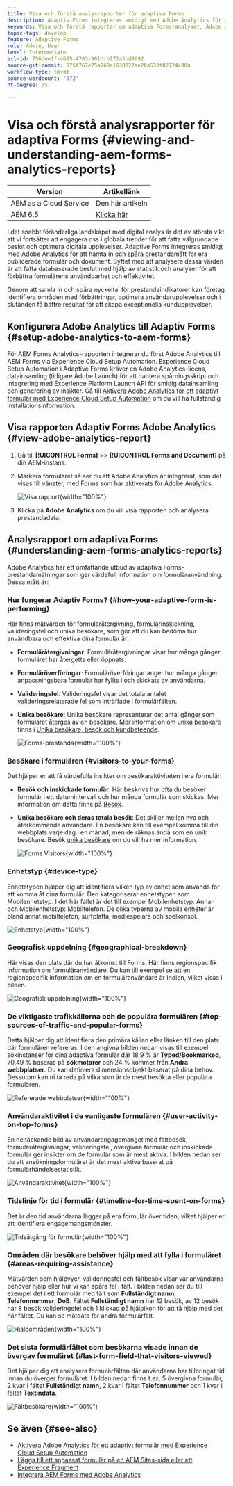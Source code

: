 ```yaml
---
title: Visa och förstå analysrapporter för adaptiva Forms
description: Adaptiv Forms integreras smidigt med Adobe Analytics för att hämta in och spåra prestandamått för era publicerade formulär och dokument.
keywords: Visa och förstå rapporter om adaptiva Forms-analyser, Adobe analysrapport, Forms Analytics-rapport
topic-tags: develop
feature: Adaptive Forms
role: Admin, User
level: Intermediate
exl-id: 756dee1f-4685-4783-961d-b172a5bd0692
source-git-commit: 975f767e75a268a1638227ae20a533f82724c80a
workflow-type: tm+mt
source-wordcount: '972'
ht-degree: 0%

---
```


# Visa och förstå analysrapporter för adaptiva Forms {#viewing-and-understanding-aem-forms-analytics-reports}

| Version | Artikellänk |
| -------- | ---------------------------- |
| AEM as a Cloud Service | Den här artikeln |
| AEM 6.5 | [Klicka här](https://experienceleague.adobe.com/docs/experience-manager-65/forms/integrate-aem-forms-with-experience-cloud-solutions/view-understand-aem-forms-analytics-reports.html?lang=sv-SE) |

I det snabbt föränderliga landskapet med digital analys är det av största vikt att vi fortsätter att engagera oss i globala trender för att fatta välgrundade beslut och optimera digitala upplevelser. Adaptive Forms integreras smidigt med Adobe Analytics för att hämta in och spåra prestandamått för era publicerade formulär och dokument. Syftet med att analysera dessa värden är att fatta databaserade beslut med hjälp av statistik och analyser för att förbättra formulärens användbarhet och effektivitet.

Genom att samla in och spåra nyckeltal för prestandaindikatorer kan företag identifiera områden med förbättringar, optimera användarupplevelser och i slutänden få bättre resultat för att skapa exceptionella kundupplevelser.

## Konfigurera Adobe Analytics till Adaptiv Forms {#setup-adobe-analytics-to-aem-forms}

För AEM Forms Analytics-rapporten integrerar du först Adobe Analytics till AEM Forms via Experience Cloud Setup Automation. Experience Cloud Setup Automation i Adaptive Forms kräver en Adobe Analytics-licens, datainsamling (tidigare Adobe Launch) för att hantera spårningsskript och integrering med Experience Platform Launch API för smidig datainsamling och generering av insikter. Gå till [Aktivera Adobe Analytics för ett adaptivt formulär med Experience Cloud Setup Automation](/help/forms/enable-adobe-analytics-adaptive-form-using-experience-cloud-setup-automation.md) om du vill ha fullständig installationsinformation.

## Visa rapporten Adaptiv Forms Adobe Analytics {#view-adobe-analytics-report}

1. Gå till **[!UICONTROL Forms]** >> **[!UICONTROL Forms and Document]** på din AEM-instans.
1. Markera formuläret så ser du att Adobe Analytics är integrerat, som det visas till vänster, med Forms som har aktiverats för Adobe Analytics.

   ![Visa rapport](assets/activ-aa.png){width="100%"}

1. Klicka på **Adobe Analytics** om du vill visa rapporten och analysera prestandadata.

## Analysrapport om adaptiva Forms {#understanding-aem-forms-analytics-reports}

Adobe Analytics har ett omfattande utbud av adaptiva Forms-prestandamätningar som ger värdefull information om formuläranvändning. Dessa mått är:

### **Hur fungerar Adaptiv Forms?** {#how-your-adaptive-form-is-performing}

Här finns mätvärden för formuläråtergivning, formulärinskickning, valideringsfel och unika besökare, som gör att du kan bedöma hur användbara och effektiva dina formulär är:

* **Formuläråtergivningar**: Formuläråtergivningar visar hur många gånger formuläret har återgetts eller öppnats.

* **Formuläröverföringar**: Formuläröverföringar anger hur många gånger anpassningsbara formulär har fyllts i och skickats av användarna.

* **Valideringsfel**: Valideringsfel visar det totala antalet valideringsrelaterade fel som inträffade i formulärfälten.

* **Unika besökare**: Unika besökare representerar det antal gånger som formuläret återges av en besökare. Mer information om unika besökare finns i [Unika besökare, besök och kundbeteende](https://experienceleague.adobe.com/docs/analytics/components/metrics/visits.html?lang=sv-SE).

  ![Forms-prestanda](assets/forms-performance.png){width="100%"}

### **Besökare i formulären** {#visitors-to-your-forms}

Det hjälper er att få värdefulla insikter om besökaraktiviteten i era formulär:

* **Besök och inskickade formulär**: Här beskrivs hur ofta du besöker formulär i ett datumintervall och hur många formulär som skickas. Mer information om detta finns på [Besök](https://experienceleague.adobe.com/docs/analytics/components/metrics/visits.html?lang=sv-SE).
* **Unika besökare och deras totala besök**: Det skiljer mellan nya och återkommande användare. En besökare kan till exempel komma till din webbplats varje dag i en månad, men de räknas ändå som en unik besökare. Besök [unika besökare](https://experienceleague.adobe.com/docs/analytics/components/metrics/unique-visitors.html?lang=sv-SE) om du vill ha mer information.

  ![Forms Visitors](assets/forms-visitors.png){width="100%"}

### **Enhetstyp** {#device-type}

Enhetstypen hjälper dig att identifiera vilken typ av enhet som används för att komma åt dina formulär. Den kategoriserar enhetstypen som Mobilenhetstyp. I det här fallet är det till exempel Mobilenhetstyp: Annan och Mobilenhetstyp: Mobiltelefon. De olika typerna av mobila enheter är bland annat mobiltelefon, surfplatta, mediespelare och spelkonsol.

![Enhetstyp](assets/device-type.png){width="100%"}

### **Geografisk uppdelning** {#geographical-breakdown}

Här visas den plats där du har åtkomst till Forms. Här finns regionspecifik information om formuläranvändare. Du kan till exempel se att en regionspecifik information om en formuläranvändare är Indien, vilket visas i bilden.

![Geografisk uppdelning](assets/geographical-breakdown.png){width="100%"}

### **De viktigaste trafikkällorna och de populära formulären** {#top-sources-of-traffic-and-popular-forms}

Detta hjälper dig att identifiera den primära källan eller länken till den plats där formulären refereras. I den angivna bilden nedan visas till exempel sökinstanser för dina adaptiva formulär där 18,9 % är **Typed/Bookmarked**, 70,49 % baseras på **sökmotorer** och 24 % kommer från **Andra webbplatser**. Du kan definiera dimensionsobjekt baserat på dina behov. Dessutom kan ni ta reda på vilka som är de mest besökta eller populära formulären.

![Refererade webbplatser](assets/referred-sites.png){width="100%"}

### **Användaraktivitet i de vanligaste formulären** {#user-activity-on-top-forms}

En heltäckande bild av användarengagemanget med fältbesök, formuläråtergivningar, valideringsfel, övergivna formulär och inskickade formulär ger insikter om de formulär som är mest aktiva. I bilden nedan ser du att ansökningsformuläret är det mest aktiva baserat på formulärhändelsestatistik.

![Användaraktivitet](assets/user-activity.png){width="100%"}

### **Tidslinje för tid i formulär** {#timeline-for-time-spent-on-forms}

Det är den tid användarna lägger på era formulär över tiden, vilket hjälper er att identifiera engagemangsmönster.

![Tidsåtgång för formulär](assets/time-spent-on-forms.png){width="100%"}

### **Områden där besökare behöver hjälp med att fylla i formuläret** {#areas-requiring-assistance}

Mätvärden som hjälpvyer, valideringsfel och fältbesök visar var användarna behöver hjälp eller hur vi kan spåra fel i fält. I bilden nedan ser du till exempel det i ett formulär med fält som **Fullständigt namn**, **Telefonnummer**, **DoB**. Fältet **Fullständigt namn** har 12 besök, av 12 besök har 8 besök valideringsfel och 1 klickad på hjälpikon för att få hjälp med det här fältet. Du kan se mätdata för andra formulärfält.

![Hjälpområden](assets/assisting-areas.png){width="100%"}

### **Det sista formulärfältet som besökarna visade innan de övergav formuläret** {#last-form-field-that-visitors-viewed}

Det hjälper dig att analysera formulärfälten där användarna har tillbringat tid innan du överger formuläret. I bilden nedan finns t.ex. 5 övergivna formulär, 2 kvar i fältet **Fullständigt namn**, 2 kvar i fältet **Telefonnummer** och 1 kvar i fältet **Textindata**.

![Fältbesökare](assets/field-visitors.png){width="100%"}

## Se även {#see-also}

* [Aktivera Adobe Analytics för ett adaptivt formulär med Experience Cloud Setup Automation](/help/forms/enable-adobe-analytics-adaptive-form-using-experience-cloud-setup-automation.md)
* [Lägga till ett anpassat formulär på en AEM Sites-sida eller ett Experience Fragment](/help/forms/create-or-add-an-adaptive-form-to-aem-sites-page.md)
* [Integrera AEM Forms med Adobe Analytics](/help/forms/integrate-aem-forms-with-adobe-analytics.md)
